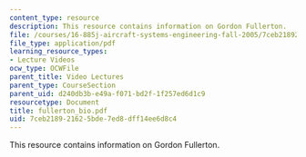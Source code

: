 ```yaml
---
content_type: resource
description: This resource contains information on Gordon Fullerton.
file: /courses/16-885j-aircraft-systems-engineering-fall-2005/7ceb218921625bde7ed8dff14ee6d8c4_fullerton_bio.pdf
file_type: application/pdf
learning_resource_types:
- Lecture Videos
ocw_type: OCWFile
parent_title: Video Lectures
parent_type: CourseSection
parent_uid: d240db3b-e49a-f071-bd2f-1f257ed6d1c9
resourcetype: Document
title: fullerton_bio.pdf
uid: 7ceb2189-2162-5bde-7ed8-dff14ee6d8c4
---
```

This resource contains information on Gordon Fullerton.

